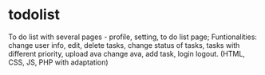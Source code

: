 # todolist
To do list with several pages - profile, setting, to do list page; Funtionalities: change user info, edit, delete tasks, change status of tasks, tasks with different priority, upload ava change ava, add task, login logout. (HTML, CSS, JS, PHP with adaptation)
